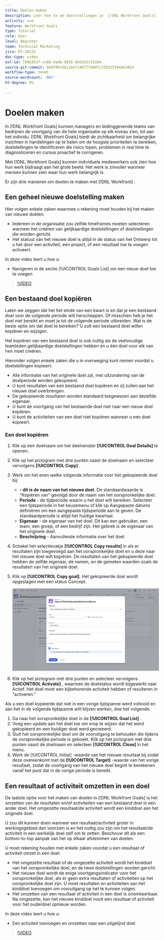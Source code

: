```yaml
---
title: Doelen maken
description: Leer hoe te om doelstellingen in  [!DNL Workfront Goals]  tot stand te brengen gebruikend drie verschillende opties.
activity: use
feature: Workfront Goals
type: Tutorial
role: User
level: Beginner
team: Technical Marketing
jira: KT-10122
doc-type: video
exl-id: 784b353f-cc6b-4a4b-9935-9e5d25c532b4
source-git-commit: bbdf99c6bc1be714077fd94fc3f8325394de36b3
workflow-type: tm+mt
source-wordcount: '867'
ht-degree: 0%

---
```


# Doelen maken

In [!DNL Workfront Goals] kunnen managers en leidinggevende teams van bedrijven de voortgang van de hele organisatie op elk niveau zien, tot aan het individu. [!DNL Workfront Goals] biedt de zichtbaarheid om belangrijke inzichten in handelingen op te halen om de hoogste prioriteiten te bereiken, doelstellingen te identificeren die risico lopen, problemen in real time te diagnosticeren en cursus proactief te corrigeren.

Met [!DNL Workfront Goals] kunnen individuele medewerkers ook zien hoe hun werk bijdraagt aan het grote beeld. Het werk is zinvoller wanneer mensen kunnen zien waar hun werk belangrijk is.

Er zijn drie manieren om doelen te maken met [!DNL Workfront] :

## Een geheel nieuwe doelstelling maken

Hier volgen enkele zaken waarmee u rekening moet houden bij het maken van nieuwe doelen:

* Iedereen in de organisatie zou zelfde timeframes moeten selecteren wanneer het creëren van gelijkaardige doelstellingen of doelstellingen die worden gericht.
* Het statuut van het nieuwe doel is altijd in de status van het Ontwerp tot u het door een activiteit, een project, of een resultaat toe te voegen activeert.

In deze video leert u hoe u:

* Navigeren in de sectie [!UICONTROL Goals List] om een nieuw doel toe te voegen

>[!VIDEO](https://video.tv.adobe.com/v/335191/?quality=12&learn=on&enablevpops=1)

## Een bestaand doel kopiëren

Laten we zeggen dat het het einde van een kwart is en dat je een bestaand doel voor de volgende periode wilt herscheppen. Of misschien heb je het doel niet bereikt en moet je tot de volgende periode uitbreiden. Wat is de beste optie om dat doel te bereiken? U zult een bestaand doel willen kopiëren en wijzigen.

Het kopiëren van een bestaand doel is ook nuttig als de veelvoudige teamleden gelijkaardige doelstellingen hebben en u één doel voor elk van hen moet creëren.

Hieronder volgen enkele zaken die u in overweging kunt nemen voordat u doelstellingen kopieert:

* Alle informatie van het originele doel zal, met uitzondering van de doelperiode worden gekopieerd.
* U kunt resultaten van een bestaand doel kopiëren en zij zullen aan het nieuwe doel overbrengen.
* De gekopieerde resultaten worden standaard toegewezen aan dezelfde eigenaar.
* U kunt de voortgang van het bestaande doel niet naar een nieuw doel kopiëren.
* U kunt de activiteiten van een doel niet kopiëren wanneer u een doel kopieert.

### Een doel kopiëren

1. Klik op een doelnaam om het deelvenster **[!UICONTROL Goal Details]** te openen.
1. Klik op het pictogram met drie punten naast de doelnaam en selecteer vervolgens **[!UICONTROL Copy]** .
1. Werk om het even welke volgende informatie voor het gekopieerde doel bij:
   * **- dit is de naam van het nieuwe doel.** De standaardwaarde is &quot;Kopiëren van&quot; gevolgd door de naam van het oorspronkelijke doel.
   * **Periode** - de tijdperiode waarin u het doel wilt bereiken. Selecteer een tijdsperiode in het keuzemenu of klik op Aangepaste datums definiëren om een aangepaste tijdsperiode aan te geven. De standaardperiode is altijd het huidige kwartaal.
   * **Eigenaar** - de eigenaar van het doel. Dit kan een gebruiker, een team, een groep, of een bedrijf zijn. Het gebrek is de eigenaar van het originele doel.
   * **Beschrijving** - Aanvullende informatie over het doel.

1. Schakel het selectievakje **[!UICONTROL Copy results]** in als er resultaten zijn toegevoegd aan het oorspronkelijke doel en u deze naar het nieuwe doel wilt kopiëren. De resultaten van het gekopieerde doel hebben de zelfde eigenaar, de namen, en de gemeten waarden zoals de resultaten van het originele doel.

1. Klik op **[!UICONTROL Copy goal]**. Het gekopieerde doel wordt opgeslagen met een status Concept.

   ![ een beeld van het [!UICONTROL Goal Details] paneel in [!DNL Workfront Goals] met de [!UICONTROL Copy] optie ](assets/03-workfront-goals-copy-a-goal.png)

1. Klik op het pictogram met drie punten en selecteer vervolgens **[!UICONTROL Activate]** , waarmee de doelstatus wordt bijgewerkt naar Actief. Het doel moet een bijbehorende activiteit hebben of resulteren in &quot;activeren.&quot;

Als u een doel kopieerde dat niet in een vorige tijdspanne werd voltooid en aan het in de volgende tijdspanne wilt blijven werken, doe het volgende:

1. Ga naar het oorspronkelijke doel in de **[!UICONTROL Goal List]** .
1. Voeg een update aan het doel toe om erop te wijzen dat het werd gekopieerd en een huidiger doel werd gecreeerd.
1. Sluit het oorspronkelijke doel om de vooruitgang te behouden die tijdens de oorspronkelijke periode is geboekt. Klik op het pictogram met drie punten naast de doelnaam en selecteer **[!UICONTROL Close]** in het menu.
1. Werk de [!UICONTROL Initial] -waarde van het nieuwe resultaat bij zodat deze overeenkomt met de **[!UICONTROL Target]** -waarde van het vorige resultaat, zodat de voortgang van het nieuwe doel begint te berekenen vanaf het punt dat in de vorige periode is bereikt.

## Een resultaat of activiteit omzetten in een doel

De laatste optie voor het maken van doelen in [!DNL Workfront Goals] is het omzetten van de resultaten en/of activiteiten van een bestaand doel in een ander doel. Het omgezette resultaat/de activiteit wordt een kinddoel aan het originele doel.

U zou dit kunnen doen wanneer een resultaat/activiteit groter in werkingsgebied dan voorzien is en het nuttig zou zijn om het resultaat/de activiteit in een werkelijk doel zelf om te zetten. Beschouw dit als een bottom-to-top aanpak van het op elkaar afstemmen van doelen.

U moet rekening houden met enkele zaken voordat u een resultaat of activiteit omzet in een doel:

* Het omgezette resultaat of de omgezette activiteit wordt het kinddoel van het oorspronkelijke doel, en de twee doelstellingen worden gericht.
* Het nieuwe doel wordt de enige voortgangsindicator voor het oorspronkelijke doel, als er geen extra resultaten of activiteiten op het oorspronkelijke doel zijn. U moet resultaten en activiteiten aan het kinddoel toevoegen om vooruitgang op het te kunnen volgen.
* Het omzetten van een resultaat of activiteit in een doel is onomkeerbaar. Na omgezette, kan het nieuwe kinddoel nooit een resultaat of activiteit voor het ouderdoel opnieuw worden.

In deze video leert u hoe u:

* Een activiteit toevoegen en omzetten naar een uitgelijnd doel

>[!VIDEO](https://video.tv.adobe.com/v/335192/?quality=12&learn=on&enablevpops=1)

